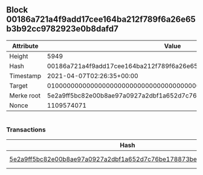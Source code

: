 ## Block 00186a721a4f9add17cee164ba212f789f6a26e65b3b92cc9782923e0b8dafd7

Attribute | Value
--- | ---
Height | 5949
Hash | 00186a721a4f9add17cee164ba212f789f6a26e65b3b92cc9782923e0b8dafd7
Timestamp | 2021-04-07T02:26:35+00:00
Target | 0100000000000000000000000000000000000000000000000000000000000000
Merke root | 5e2a9ff5bc82e00b8ae97a0927a2dbf1a652d7c76be178873bed33b7cd9c121a
Nonce | 1109574071

```

```

### Transactions

Hash | Amount
--- | ---
[5e2a9ff5bc82e00b8ae97a0927a2dbf1a652d7c76be178873bed33b7cd9c121a](5e2a9ff5bc82e00b8ae97a0927a2dbf1a652d7c76be178873bed33b7cd9c121a.md) | 10.00000000 SKEPTI 
